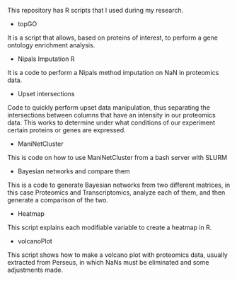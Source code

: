 This repository has R scripts that I used during my research.

- topGO

It is a script that allows, based on proteins of interest, to perform a gene ontology enrichment analysis.

- Nipals Imputation R

It is a code to perform a Nipals method imputation on NaN in proteomics data.

- Upset intersections

Code to quickly perform upset data manipulation, thus separating the intersections between columns that have an intensity in our proteomics data. This works to determine under what conditions of our experiment certain proteins or genes are expressed.

- ManiNetCluster

This is code on how to use ManiNetCluster from a bash server with SLURM

- Bayesian networks and compare them

This is a code to generate Bayesian networks from two different matrices, in this case Proteomics and Transcriptomics, analyze each of them, and then generate a comparison of the two.

- Heatmap

This script explains each modifiable variable to create a heatmap in R.

- volcanoPlot

This script shows how to make a volcano plot with proteomics data, usually extracted from Perseus, in which NaNs must be eliminated and some adjustments made.
